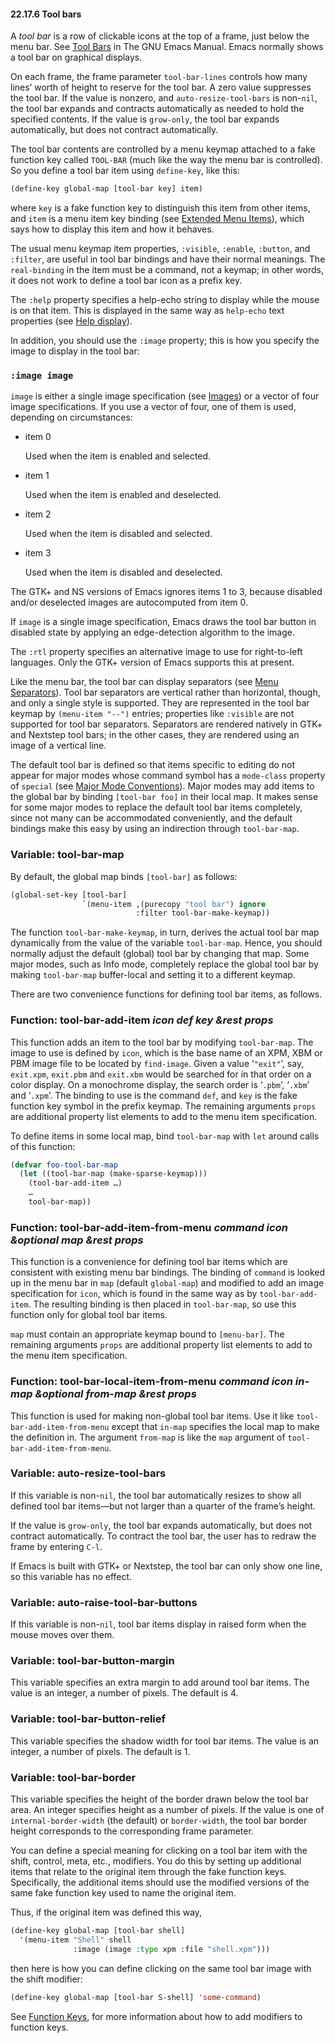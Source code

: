 

#### 22.17.6 Tool bars

A *tool bar* is a row of clickable icons at the top of a frame, just below the menu bar. See [Tool Bars](https://www.gnu.org/software/emacs/manual/html_node/emacs/Tool-Bars.html#Tool-Bars) in The GNU Emacs Manual. Emacs normally shows a tool bar on graphical displays.

On each frame, the frame parameter `tool-bar-lines` controls how many lines’ worth of height to reserve for the tool bar. A zero value suppresses the tool bar. If the value is nonzero, and `auto-resize-tool-bars` is non-`nil`, the tool bar expands and contracts automatically as needed to hold the specified contents. If the value is `grow-only`, the tool bar expands automatically, but does not contract automatically.

The tool bar contents are controlled by a menu keymap attached to a fake function key called `TOOL-BAR` (much like the way the menu bar is controlled). So you define a tool bar item using `define-key`, like this:

```lisp
(define-key global-map [tool-bar key] item)
```

where `key` is a fake function key to distinguish this item from other items, and `item` is a menu item key binding (see [Extended Menu Items](Extended-Menu-Items.html)), which says how to display this item and how it behaves.

The usual menu keymap item properties, `:visible`, `:enable`, `:button`, and `:filter`, are useful in tool bar bindings and have their normal meanings. The `real-binding` in the item must be a command, not a keymap; in other words, it does not work to define a tool bar icon as a prefix key.

The `:help` property specifies a help-echo string to display while the mouse is on that item. This is displayed in the same way as `help-echo` text properties (see [Help display](Special-Properties.html#Help-display)).

In addition, you should use the `:image` property; this is how you specify the image to display in the tool bar:

### `:image image`

`image` is either a single image specification (see [Images](Images.html)) or a vector of four image specifications. If you use a vector of four, one of them is used, depending on circumstances:

*   item 0

    Used when the item is enabled and selected.

*   item 1

    Used when the item is enabled and deselected.

*   item 2

    Used when the item is disabled and selected.

*   item 3

    Used when the item is disabled and deselected.

The GTK+ and NS versions of Emacs ignores items 1 to 3, because disabled and/or deselected images are autocomputed from item 0.

If `image` is a single image specification, Emacs draws the tool bar button in disabled state by applying an edge-detection algorithm to the image.

The `:rtl` property specifies an alternative image to use for right-to-left languages. Only the GTK+ version of Emacs supports this at present.

Like the menu bar, the tool bar can display separators (see [Menu Separators](Menu-Separators.html)). Tool bar separators are vertical rather than horizontal, though, and only a single style is supported. They are represented in the tool bar keymap by `(menu-item "--")` entries; properties like `:visible` are not supported for tool bar separators. Separators are rendered natively in GTK+ and Nextstep tool bars; in the other cases, they are rendered using an image of a vertical line.

The default tool bar is defined so that items specific to editing do not appear for major modes whose command symbol has a `mode-class` property of `special` (see [Major Mode Conventions](Major-Mode-Conventions.html)). Major modes may add items to the global bar by binding `[tool-bar foo]` in their local map. It makes sense for some major modes to replace the default tool bar items completely, since not many can be accommodated conveniently, and the default bindings make this easy by using an indirection through `tool-bar-map`.

### Variable: **tool-bar-map**

By default, the global map binds `[tool-bar]` as follows:

```lisp
(global-set-key [tool-bar]
                `(menu-item ,(purecopy "tool bar") ignore
                            :filter tool-bar-make-keymap))
```

The function `tool-bar-make-keymap`, in turn, derives the actual tool bar map dynamically from the value of the variable `tool-bar-map`. Hence, you should normally adjust the default (global) tool bar by changing that map. Some major modes, such as Info mode, completely replace the global tool bar by making `tool-bar-map` buffer-local and setting it to a different keymap.

There are two convenience functions for defining tool bar items, as follows.

### Function: **tool-bar-add-item** *icon def key \&rest props*

This function adds an item to the tool bar by modifying `tool-bar-map`. The image to use is defined by `icon`, which is the base name of an XPM, XBM or PBM image file to be located by `find-image`. Given a value ‘`"exit"`’, say, `exit.xpm`, `exit.pbm` and `exit.xbm` would be searched for in that order on a color display. On a monochrome display, the search order is ‘`.pbm`’, ‘`.xbm`’ and ‘`.xpm`’. The binding to use is the command `def`, and `key` is the fake function key symbol in the prefix keymap. The remaining arguments `props` are additional property list elements to add to the menu item specification.

To define items in some local map, bind `tool-bar-map` with `let` around calls of this function:

```lisp
(defvar foo-tool-bar-map
  (let ((tool-bar-map (make-sparse-keymap)))
    (tool-bar-add-item …)
    …
    tool-bar-map))
```

### Function: **tool-bar-add-item-from-menu** *command icon \&optional map \&rest props*

This function is a convenience for defining tool bar items which are consistent with existing menu bar bindings. The binding of `command` is looked up in the menu bar in `map` (default `global-map`) and modified to add an image specification for `icon`, which is found in the same way as by `tool-bar-add-item`. The resulting binding is then placed in `tool-bar-map`, so use this function only for global tool bar items.

`map` must contain an appropriate keymap bound to `[menu-bar]`. The remaining arguments `props` are additional property list elements to add to the menu item specification.

### Function: **tool-bar-local-item-from-menu** *command icon in-map \&optional from-map \&rest props*

This function is used for making non-global tool bar items. Use it like `tool-bar-add-item-from-menu` except that `in-map` specifies the local map to make the definition in. The argument `from-map` is like the `map` argument of `tool-bar-add-item-from-menu`.

### Variable: **auto-resize-tool-bars**

If this variable is non-`nil`, the tool bar automatically resizes to show all defined tool bar items—but not larger than a quarter of the frame’s height.

If the value is `grow-only`, the tool bar expands automatically, but does not contract automatically. To contract the tool bar, the user has to redraw the frame by entering `C-l`.

If Emacs is built with GTK+ or Nextstep, the tool bar can only show one line, so this variable has no effect.

### Variable: **auto-raise-tool-bar-buttons**

If this variable is non-`nil`, tool bar items display in raised form when the mouse moves over them.

### Variable: **tool-bar-button-margin**

This variable specifies an extra margin to add around tool bar items. The value is an integer, a number of pixels. The default is 4.

### Variable: **tool-bar-button-relief**

This variable specifies the shadow width for tool bar items. The value is an integer, a number of pixels. The default is 1.

### Variable: **tool-bar-border**

This variable specifies the height of the border drawn below the tool bar area. An integer specifies height as a number of pixels. If the value is one of `internal-border-width` (the default) or `border-width`, the tool bar border height corresponds to the corresponding frame parameter.

You can define a special meaning for clicking on a tool bar item with the shift, control, meta, etc., modifiers. You do this by setting up additional items that relate to the original item through the fake function keys. Specifically, the additional items should use the modified versions of the same fake function key used to name the original item.

Thus, if the original item was defined this way,

```lisp
(define-key global-map [tool-bar shell]
  '(menu-item "Shell" shell
              :image (image :type xpm :file "shell.xpm")))
```

then here is how you can define clicking on the same tool bar image with the shift modifier:

```lisp
(define-key global-map [tool-bar S-shell] 'some-command)
```

See [Function Keys](Function-Keys.html), for more information about how to add modifiers to function keys.
